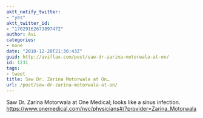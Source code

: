 ```yaml
---
aktt_notify_twitter:
- "yes"
aktt_twitter_id:
- "17029162673897472"
author: Avi
categories:
- none
date: "2010-12-20T21:30:43Z"
guid: http://aviflax.com/post/saw-dr-zarina-motorwala-at-on/
id: 1231
tags:
- tweet
title: Saw Dr. Zarina Motorwala at On…
url: /post/saw-dr-zarina-motorwala-at-on/
---
```

Saw Dr. Zarina Motorwala at One Medical; looks like a sinus infection. <a href="https://www.onemedical.com/nyc/physicians#/?provider=Zarina_Motorwala" rel="nofollow">https://www.onemedical.com/nyc/physicians#/?provider=Zarina_Motorwala</a>